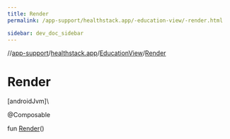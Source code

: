 ```yaml
---
title: Render
permalink: /app-support/healthstack.app/-education-view/-render.html

sidebar: dev_doc_sidebar
---
```

//[app-support](../../../app-support.html)/[healthstack.app](../index.html)/[EducationView](index.html)/[Render](-render.html)



# Render



[androidJvm]\




@Composable



fun [Render](-render.html)()




